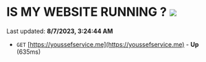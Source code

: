 # IS MY WEBSITE RUNNING ? [![](https://img.shields.io/static/v1?label=Sponsor&message=%E2%9D%A4&logo=GitHub&color=%23fe8e86)](https://github.com/sponsors/<username>)

Last updated: **8/7/2023, 3:24:44 AM**

- `GET` [https://youssefservice.me](https://youssefservice.me) - **Up** (635ms)
